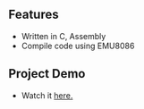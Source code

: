 ## Features

- Written in C, Assembly
- Compile code using EMU8086

## Project Demo

- Watch it [here.](https://youtu.be/PzzalT4VYeQ)